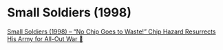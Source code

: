 # Small Soldiers (1998)

[Small Soldiers (1998) – “No Chip Goes to Waste!” Chip Hazard Resurrects His Army for All-Out War 🧠](https://www.youtube.com/shorts/RlQRLy-RmQs)